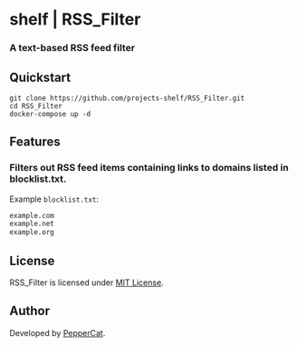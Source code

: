 # shelf | RSS_Filter

### A text-based RSS feed filter

## Quickstart

```shell
git clone https://github.com/projects-shelf/RSS_Filter.git
cd RSS_Filter
docker-compose up -d
```

## Features

### Filters out RSS feed items containing links to domains listed in blocklist.txt.

Example `blocklist.txt`:

```txt
example.com
example.net
example.org
```

## License

RSS_Filter is licensed under [MIT License](https://github.com/projects-shelf/RSS_Generator/blob/main/LICENSE).

## Author

Developed by [PepperCat](https://github.com/PepperCat-YamanekoVillage).
